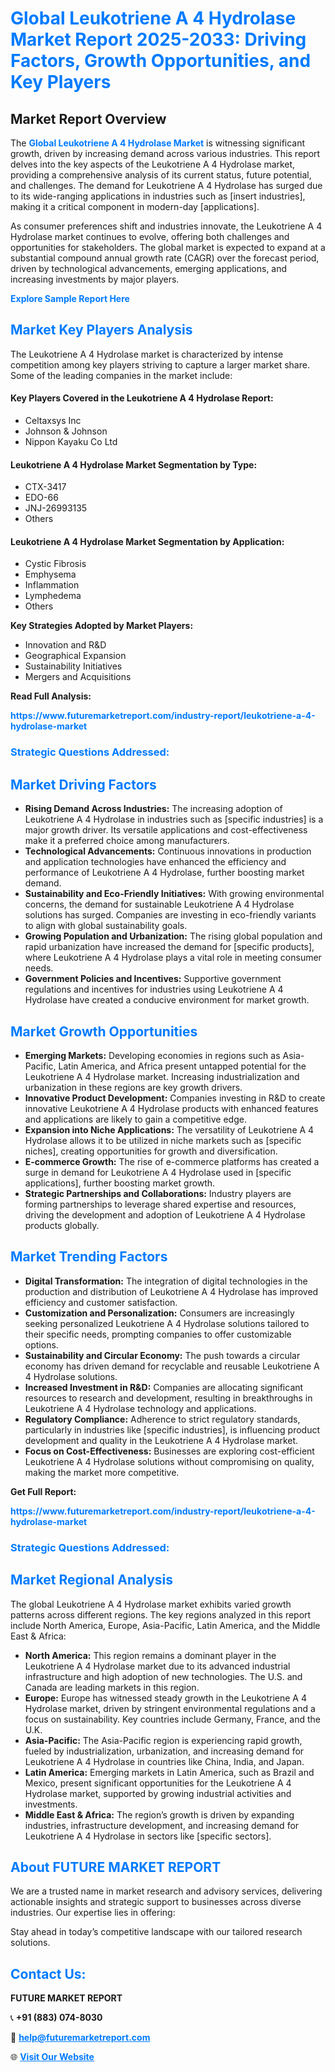 <h1 style="color: #007BFF;">Global Leukotriene A 4 Hydrolase Market Report 2025-2033: Driving Factors, Growth Opportunities, and Key Players</h1>

<section id="overview">
<h2>Market Report Overview</h2>
<p>The <a href="https://www.futuremarketreport.com/industry-report/leukotriene-a-4-hydrolase-market" style="color: #007BFF; text-decoration: none;"><strong>Global Leukotriene A 4 Hydrolase Market</strong></a> is witnessing significant growth, driven by increasing demand across various industries. This report delves into the key aspects of the Leukotriene A 4 Hydrolase market, providing a comprehensive analysis of its current status, future potential, and challenges. The demand for Leukotriene A 4 Hydrolase has surged due to its wide-ranging applications in industries such as [insert industries], making it a critical component in modern-day [applications].</p>
<p>As consumer preferences shift and industries innovate, the Leukotriene A 4 Hydrolase market continues to evolve, offering both challenges and opportunities for stakeholders. The global market is expected to expand at a substantial compound annual growth rate (CAGR) over the forecast period, driven by technological advancements, emerging applications, and increasing investments by major players.</p>
</section>

<section id="overview">
<p><a href="https://www.futuremarketreport.com/request-sample/reportId=53924" style="color: #007BFF; text-decoration: none;"><strong>Explore Sample Report Here</strong></a></p>
</section>

<section id="key-players">
<h2 style="color: #007BFF;">Market Key Players Analysis</h2>
<p>The Leukotriene A 4 Hydrolase market is characterized by intense competition among key players striving to capture a larger market share. Some of the leading companies in the market include:</p>
<h4>Key Players Covered in the Leukotriene A 4 Hydrolase Report:</h4>
<ul><li>Celtaxsys Inc</li><li>Johnson &amp; Johnson</li><li>Nippon Kayaku Co Ltd</li></ul>
<h4>Leukotriene A 4 Hydrolase Market Segmentation by Type:</h4>
<ul><li>CTX-3417</li><li>EDO-66</li><li>JNJ-26993135</li><li>Others</li></ul>

<h4>Leukotriene A 4 Hydrolase Market Segmentation by Application:</h4>
<ul><li>Cystic Fibrosis</li><li>Emphysema</li><li>Inflammation</li><li>Lymphedema</li><li>Others</li></ul>
<p><strong>Key Strategies Adopted by Market Players:</strong></p>
<ul>
<li>Innovation and R&D</li>
<li>Geographical Expansion</li>
<li>Sustainability Initiatives</li>
<li>Mergers and Acquisitions</li>
</ul>
</section>

<section>
<p><strong>Read Full Analysis: </strong></p><a href="https://www.futuremarketreport.com/industry-report/leukotriene-a-4-hydrolase-market" style="color: #007BFF; text-decoration: none;"><strong>https://www.futuremarketreport.com/industry-report/leukotriene-a-4-hydrolase-market</strong></a>
<h3 style="color: #007BFF;">Strategic Questions Addressed:</h3>
</section>

<section id="driving-factors">
<h2 style="color: #007BFF;">Market Driving Factors</h2>
<ul>
<li><strong>Rising Demand Across Industries:</strong> The increasing adoption of Leukotriene A 4 Hydrolase in industries such as [specific industries] is a major growth driver. Its versatile applications and cost-effectiveness make it a preferred choice among manufacturers.</li>
<li><strong>Technological Advancements:</strong> Continuous innovations in production and application technologies have enhanced the efficiency and performance of Leukotriene A 4 Hydrolase, further boosting market demand.</li>
<li><strong>Sustainability and Eco-Friendly Initiatives:</strong> With growing environmental concerns, the demand for sustainable Leukotriene A 4 Hydrolase solutions has surged. Companies are investing in eco-friendly variants to align with global sustainability goals.</li>
<li><strong>Growing Population and Urbanization:</strong> The rising global population and rapid urbanization have increased the demand for [specific products], where Leukotriene A 4 Hydrolase plays a vital role in meeting consumer needs.</li>
<li><strong>Government Policies and Incentives:</strong> Supportive government regulations and incentives for industries using Leukotriene A 4 Hydrolase have created a conducive environment for market growth.</li>
</ul>
</section>

<section id="growth-opportunities">
<h2 style="color: #007BFF;">Market Growth Opportunities</h2>
<ul>
<li><strong>Emerging Markets:</strong> Developing economies in regions such as Asia-Pacific, Latin America, and Africa present untapped potential for the Leukotriene A 4 Hydrolase market. Increasing industrialization and urbanization in these regions are key growth drivers.</li>
<li><strong>Innovative Product Development:</strong> Companies investing in R&D to create innovative Leukotriene A 4 Hydrolase products with enhanced features and applications are likely to gain a competitive edge.</li>
<li><strong>Expansion into Niche Applications:</strong> The versatility of Leukotriene A 4 Hydrolase allows it to be utilized in niche markets such as [specific niches], creating opportunities for growth and diversification.</li>
<li><strong>E-commerce Growth:</strong> The rise of e-commerce platforms has created a surge in demand for Leukotriene A 4 Hydrolase used in [specific applications], further boosting market growth.</li>
<li><strong>Strategic Partnerships and Collaborations:</strong> Industry players are forming partnerships to leverage shared expertise and resources, driving the development and adoption of Leukotriene A 4 Hydrolase products globally.</li>
</ul>
</section>

<section id="trending-factors">
<h2 style="color: #007BFF;">Market Trending Factors</h2>
<ul>
<li><strong>Digital Transformation:</strong> The integration of digital technologies in the production and distribution of Leukotriene A 4 Hydrolase has improved efficiency and customer satisfaction.</li>
<li><strong>Customization and Personalization:</strong> Consumers are increasingly seeking personalized Leukotriene A 4 Hydrolase solutions tailored to their specific needs, prompting companies to offer customizable options.</li>
<li><strong>Sustainability and Circular Economy:</strong> The push towards a circular economy has driven demand for recyclable and reusable Leukotriene A 4 Hydrolase solutions.</li>
<li><strong>Increased Investment in R&D:</strong> Companies are allocating significant resources to research and development, resulting in breakthroughs in Leukotriene A 4 Hydrolase technology and applications.</li>
<li><strong>Regulatory Compliance:</strong> Adherence to strict regulatory standards, particularly in industries like [specific industries], is influencing product development and quality in the Leukotriene A 4 Hydrolase market.</li>
<li><strong>Focus on Cost-Effectiveness:</strong> Businesses are exploring cost-efficient Leukotriene A 4 Hydrolase solutions without compromising on quality, making the market more competitive.</li>
</ul>
</section>

<section>
<p><strong>Get Full Report: </strong></p><a href="https://www.futuremarketreport.com/industry-report/leukotriene-a-4-hydrolase-market" style="color: #007BFF; text-decoration: none;"><strong>https://www.futuremarketreport.com/industry-report/leukotriene-a-4-hydrolase-market</strong></a>
<h3 style="color: #007BFF;">Strategic Questions Addressed:</h3>
</section>


<section id="regional-analysis">
<h2 style="color: #007BFF;">Market Regional Analysis</h2>
<p>The global Leukotriene A 4 Hydrolase market exhibits varied growth patterns across different regions. The key regions analyzed in this report include North America, Europe, Asia-Pacific, Latin America, and the Middle East & Africa:</p>
<ul>
<li><strong>North America:</strong> This region remains a dominant player in the Leukotriene A 4 Hydrolase market due to its advanced industrial infrastructure and high adoption of new technologies. The U.S. and Canada are leading markets in this region.</li>
<li><strong>Europe:</strong> Europe has witnessed steady growth in the Leukotriene A 4 Hydrolase market, driven by stringent environmental regulations and a focus on sustainability. Key countries include Germany, France, and the U.K.</li>
<li><strong>Asia-Pacific:</strong> The Asia-Pacific region is experiencing rapid growth, fueled by industrialization, urbanization, and increasing demand for Leukotriene A 4 Hydrolase in countries like China, India, and Japan.</li>
<li><strong>Latin America:</strong> Emerging markets in Latin America, such as Brazil and Mexico, present significant opportunities for the Leukotriene A 4 Hydrolase market, supported by growing industrial activities and investments.</li>
<li><strong>Middle East & Africa:</strong> The region’s growth is driven by expanding industries, infrastructure development, and increasing demand for Leukotriene A 4 Hydrolase in sectors like [specific sectors].</li>
</ul>
</section>

<footer>
<h2 style="color: #007BFF;">About FUTURE MARKET REPORT</h2>
<p>We are a trusted name in market research and advisory services, delivering actionable insights and strategic support to businesses across diverse industries. Our expertise lies in offering:</p>

<p>Stay ahead in today’s competitive landscape with our tailored research solutions.</p>

<h2 style="color: #007BFF;">Contact Us:</h2>
<p><strong>FUTURE MARKET REPORT</strong></p>
<p>📞 <strong>+91 (883) 074-8030</strong></p>
<p>📧 <strong><a href="mailto:help@futuremarketreport.com" style="color: #007BFF;">help@futuremarketreport.com</a></strong></p>
<p>🌐 <strong><a href="https://www.futuremarketreport.com/" style="color: #007BFF;">Visit Our Website</a></strong></p>
</footer>